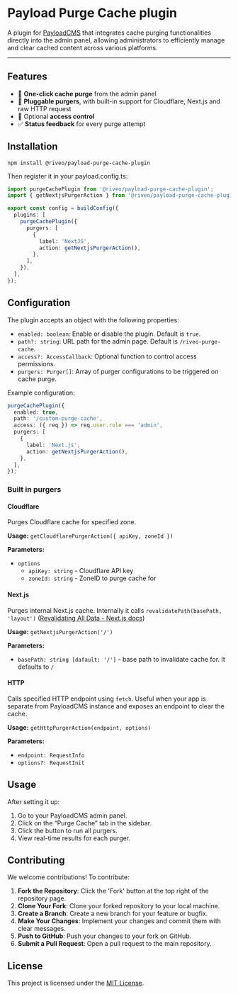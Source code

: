 # Payload Purge Cache plugin

A plugin for [PayloadCMS](https://payloadcms.com/) that integrates cache purging functionalities directly into the admin panel, allowing administrators to efficiently manage and clear cached content across various platforms.

---

## Features

- 🧹 **One-click cache purge** from the admin panel
- 🔧 **Pluggable purgers**, with built-in support for Cloudflare, Next.js and raw HTTP request
- 🔐 Optional **access control**
- ✅ **Status feedback** for every purge attempt

## Installation

```shell
npm install @riveo/payload-purge-cache-plugin
```

Then register it in your payload.config.ts:

```typescript
import purgeCachePlugin from '@riveo/payload-purge-cache-plugin';
import { getNextjsPurgerAction } from '@riveo/payload-purge-cache-plugin/purgers';

export const config = buildConfig({
  plugins: [
    purgeCachePlugin({
      purgers: [
        {
          label: 'NextJS',
          action: getNextjsPurgerAction(),
        },
      ],
    }),
  ],
});
```

## Configuration

The plugin accepts an object with the following properties:

- `enabled: boolean`: Enable or disable the plugin. Default is `true`.
- `path?: string`: URL path for the admin page. Default is `/riveo-purge-cache`.
- `access?: AccessCallback`: Optional function to control access permissions.
- `purgers: Purger[]`: Array of purger configurations to be triggered on cache purge.

Example configuration:

```typescript
purgeCachePlugin({
  enabled: true,
  path: '/custom-purge-cache',
  access: ({ req }) => req.user.role === 'admin',
  purgers: [
    {
      label: 'Next.js',
      action: getNextjsPurgerAction(),
    },
  ],
});
```

### Built in purgers

#### Cloudflare

Purges Cloudflare cache for specified zone.

**Usage:** `getCloudflarePurgerAction({ apiKey, zoneId })`

**Parameters:**

- `options`
  - `apiKey: string` - Cloudflare API key
  - `zoneId: string` - ZoneID to purge cache for

#### Next.js

Purges internal Next.js cache.
Internally it calls `revalidatePath(basePath, 'layout')` ([Revalidating All Data - Next.js docs](https://nextjs.org/docs/app/api-reference/functions/revalidatePath#revalidating-all-data))

**Usage:** `getNextjsPurgerAction('/')`

**Parameters:**

- `basePath: string [dafault: '/']` - base path to invalidate cache for. It defaults to `/`

#### HTTP

Calls specified HTTP endpoint using `fetch`. Useful when your app is separate from PayloadCMS instance and exposes an endpoint to clear the cache.

**Usage:** `getHttpPurgerAction(endpoint, options)`

**Parameters:**

- `endpoint: RequestInfo`
- `options?: RequestInit`

## Usage

After setting it up:

1. Go to your PayloadCMS admin panel.
2. Click on the “Purge Cache” tab in the sidebar.
3. Click the button to run all purgers.
4. View real-time results for each purger.

## Contributing

We welcome contributions! To contribute:

1. **Fork the Repository**: Click the 'Fork' button at the top right of the repository page.
2. **Clone Your Fork**: Clone your forked repository to your local machine.
3. **Create a Branch**: Create a new branch for your feature or bugfix.
4. **Make Your Changes**: Implement your changes and commit them with clear messages.
5. **Push to GitHub**: Push your changes to your fork on GitHub.
6. **Submit a Pull Request**: Open a pull request to the main repository.

## License

This project is licensed under the [MIT License](./LICENSE.md).
